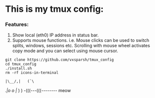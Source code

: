 # This is my tmux config:


### Features: 
1. Show local (eth0) IP address in status bar.
2. Supports mouse functions. i.e. Mouse clicks can be used to switch splits, windows, sessions etc. Scrolling with mouse wheel activates copy mode and you can select using mouse cursor.

```
git clone https://github.com/vxsparsh/tmux_config
cd tmux_config
./install.sh
rm -rf icons-in-terminal
```

    |\__/,|   (`\
  _.|o o  |_   ) )
-(((---(((--------
meow
